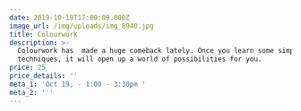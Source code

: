 ```yaml
---
date: 2019-10-19T17:00:09.000Z
image_url: /img/uploads/img_8940.jpg
title: Colourwork
description: >-
  Colourwork has  made a huge comeback lately. Once you learn some simple
  techniques, it will open up a world of possibilities for you.
price: 25
price_details: ''
meta_1: 'Oct 19, - 1:00 - 3:30pm '
meta_2: ' '
---
```


